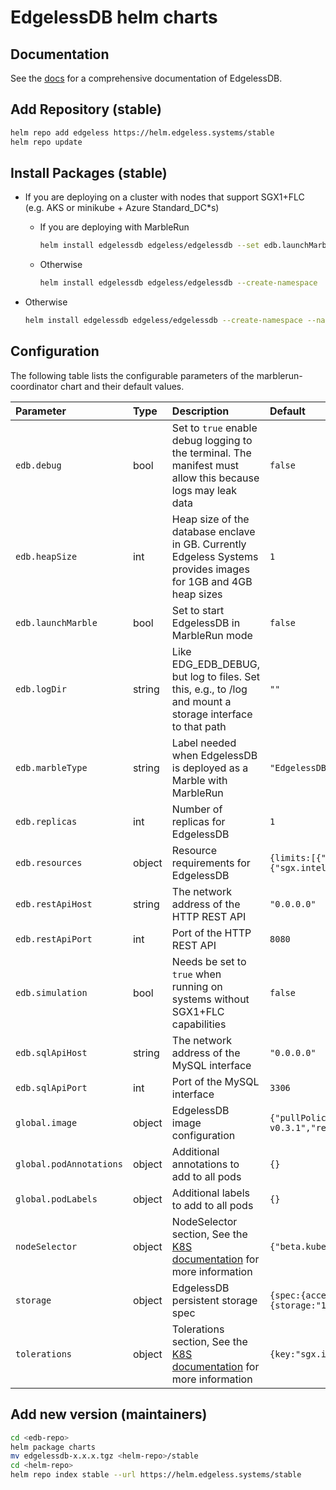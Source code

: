 # EdgelessDB helm charts

## Documentation

See the [docs](https://docs.edgeless.systems/edgelessdb) for a comprehensive documentation of EdgelessDB.

## Add Repository (stable)

```bash
helm repo add edgeless https://helm.edgeless.systems/stable
helm repo update
```

## Install Packages (stable)

* If you are deploying on a cluster with nodes that support SGX1+FLC (e.g. AKS or minikube + Azure Standard_DC*s)

    * If you are deploying with MarbleRun

        ```bash
        helm install edgelessdb edgeless/edgelessdb --set edb.launchMarble=true --create-namespace  --namespace edgelessdb
        ```

    * Otherwise

        ```bash
        helm install edgelessdb edgeless/edgelessdb --create-namespace  --namespace edgelessdb
        ```

* Otherwise

    ```bash
    helm install edgelessdb edgeless/edgelessdb --create-namespace --namespace edgelessdb --set edgelessdb.resources=null --set edgelessdb.simulation=true --set tolerations=null
    ```

## Configuration

The following table lists the configurable parameters of the marblerun-coordinator chart and
their default values.

| Parameter                     | Type    | Description    | Default                              |
|:------------------------------|:---------------|:---------------|:-------------------------------------|
| `edb.debug`                   |bool   | Set to `true` enable debug logging to the terminal. The manifest must allow this because logs may leak data | `false` |
| `edb.heapSize`                |int    | Heap size of the database enclave in GB. Currently Edgeless Systems provides images for 1GB and 4GB heap sizes | `1` |
| `edb.launchMarble`            |bool   | Set to start EdgelessDB in MarbleRun mode | `false` |
| `edb.logDir`                  |string | Like EDG_EDB_DEBUG, but log to files. Set this, e.g., to /log and mount a storage interface to that path | `""` |
| `edb.marbleType`              |string | Label needed when EdgelessDB is deployed as a Marble with MarbleRun | `"EdgelessDB"` |
| `edb.replicas`                |int    | Number of replicas for EdgelessDB | `1` |
| `edb.resources`               |object | Resource requirements for EdgelessDB | `{limits:[{"sgx.intel.com/epc": "10Mi"},{"sgx.intel.com/provision":1},{"sgx.intel.com/enclave":1}]}` |
| `edb.restApiHost`             |string | The network address of the HTTP REST API | `"0.0.0.0"` |
| `edb.restApiPort`             |int    | Port of the HTTP REST API | `8080` |
| `edb.simulation`              |bool   | Needs be set to `true` when running on systems without SGX1+FLC capabilities | `false` |
| `edb.sqlApiHost`              |string | The network address of the MySQL interface | `"0.0.0.0"` |
| `edb.sqlApiPort`              |int    | Port of the MySQL interface | `3306` |
| `global.image`                |object | EdgelessDB image configuration | `{"pullPolicy":"IfNotPresent","version":" v0.3.1","repository":"ghcr.io/edgelesssys"}` |
| `global.podAnnotations`       |object | Additional annotations to add to all pods | `{}`|
| `global.podLabels`            |object | Additional labels to add to all pods | `{}` |
| `nodeSelector`                |object | NodeSelector section, See the [K8S documentation](https://kubernetes.io/docs/concepts/configuration/assign-pod-node/#nodeselector) for more information | `{"beta.kubernetes.io/os": "linux"}` |
| `storage`                     |object | EdgelessDB persistent storage spec | `{spec:{accessModes:[ReadWriteOnce],resources:{requests:{storage:"1Gi"}}}}` |
| `tolerations`                 |object | Tolerations section, See the [K8S documentation](https://kubernetes.io/docs/concepts/scheduling-eviction/taint-and-toleration/) for more information | `{key:"sgx.intel.com/epc",operator:"Exists",effect:"NoSchedule"}` |

## Add new version (maintainers)

```bash
cd <edb-repo>
helm package charts
mv edgelessdb-x.x.x.tgz <helm-repo>/stable
cd <helm-repo>
helm repo index stable --url https://helm.edgeless.systems/stable
```

